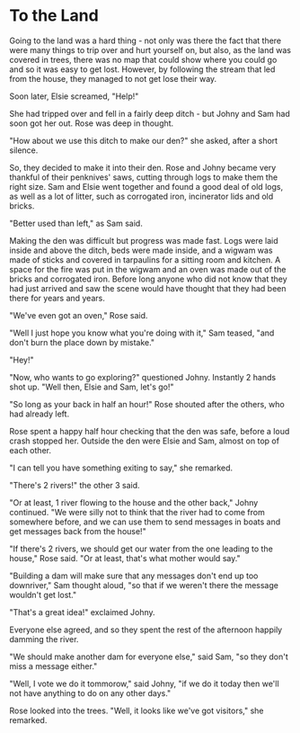 # To the Land

Going to the land was a hard thing - not only was there the fact that there were many things to trip over and hurt yourself on, but also, as the land was covered in trees, there was no map that could show where you could go and so it was easy to get lost. However, by following the stream that led from the house, they managed to not get lose their way.

Soon later, Elsie screamed, "Help!"

She had tripped over and fell in a fairly deep ditch - but Johny and Sam had soon got her out. Rose was deep in thought.

"How about we use this ditch to make our den?" she asked, after a short silence.

So, they decided to make it into their den. Rose and Johny became very thankful of their penknives' saws, cutting through logs to make them the right size. Sam and Elsie went together and found a good deal of old logs, as well as a lot of litter, such as corrogated iron, incinerator lids and old bricks.

"Better used than left," as Sam said.

Making the den was difficult but progress was made fast. Logs were laid inside and above the ditch, beds were made inside, and a wigwam was made of sticks and covered in tarpaulins for a sitting room and kitchen. A space for the fire was put in the wigwam and an oven was made out of the bricks and corrogated iron. Before long anyone who did not know that they had just arrived and saw the scene would have thought that they had been there for years and years.

"We've even got an oven," Rose said.

"Well I just hope you know what you're doing with it," Sam teased, "and don't burn the place down by mistake."

"Hey!"

"Now, who wants to go exploring?" questioned Johny. Instantly 2 hands shot up. "Well then, Elsie and Sam, let's go!"

"So long as your back in half an hour!" Rose shouted after the others, who had already left.

Rose spent a happy half hour checking that the den was safe, before a loud crash stopped her. Outside the den were Elsie and Sam, almost on top of each other.

"I can tell you have something exiting to say," she remarked.

"There's 2 rivers!" the other 3 said.

"Or at least, 1 river flowing to the house and the other back," Johny continued. "We were silly not to think that the river had to come from somewhere before, and we can use them to send messages in boats and get messages back from the house!"

"If there's 2 rivers, we should get our water from the one leading to the house," Rose said. "Or at least, that's what mother would say."

"Building a dam will make sure that any messages don't end up too downriver," Sam thought aloud, "so that if we weren't there the message wouldn't get lost."

"That's a great idea!" exclaimed Johny.

Everyone else agreed, and so they spent the rest of the afternoon happily damming the river.

"We should make another dam for everyone else," said Sam, "so they don't miss a message either."

"Well, I vote we do it tommorow," said Johny, "if we do it today then we'll not have anything to do on any other days."

Rose looked into the trees. "Well, it looks like we've got visitors," she remarked.
